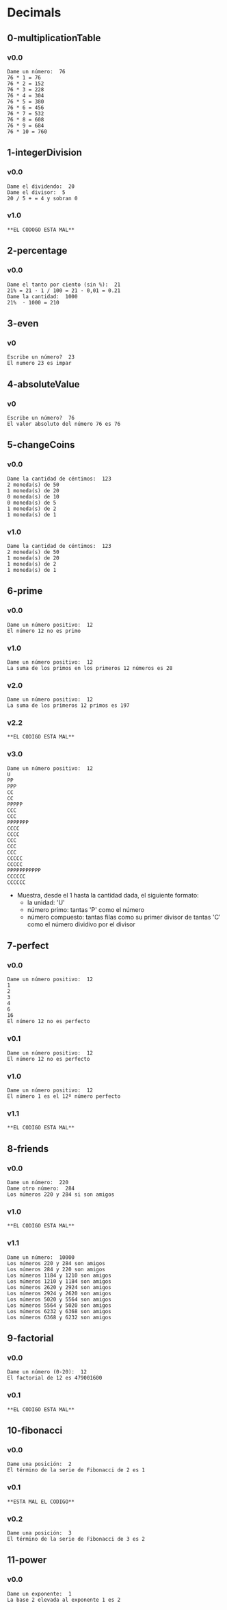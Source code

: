 # Decimals


## 0-multiplicationTable

### v0.0
~~~
Dame un número:  76
76 * 1 = 76
76 * 2 = 152
76 * 3 = 228
76 * 4 = 304
76 * 5 = 380
76 * 6 = 456
76 * 7 = 532
76 * 8 = 608
76 * 9 = 684
76 * 10 = 760
~~~

## 1-integerDivision

### v0.0
~~~
Dame el dividendo:  20
Dame el divisor:  5
20 / 5 + = 4 y sobran 0
~~~

### v1.0
~~~
**EL CODOGO ESTA MAL**
~~~

## 2-percentage

### v0.0
~~~
Dame el tanto por ciento (sin %):  21
21% = 21 · 1 / 100 = 21 · 0,01 = 0.21
Dame la cantidad:  1000
21%  · 1000 = 210
~~~

## 3-even

### v0
~~~
Escribe un número?  23
El numero 23 es impar
~~~

## 4-absoluteValue

### v0
~~~
Escribe un número?  76
El valor absoluto del número 76 es 76
~~~


## 5-changeCoins

### v0.0
~~~
Dame la cantidad de céntimos:  123
2 moneda(s) de 50
1 moneda(s) de 20
0 moneda(s) de 10
0 moneda(s) de 5
1 moneda(s) de 2
1 moneda(s) de 1
~~~

### v1.0
~~~
Dame la cantidad de céntimos:  123
2 moneda(s) de 50
1 moneda(s) de 20
1 moneda(s) de 2 
1 moneda(s) de 1 
~~~


## 6-prime

### v0.0
~~~
Dame un número positivo:  12
El número 12 no es primo
~~~

### v1.0
~~~
Dame un número positivo:  12
La suma de los primos en los primeros 12 números es 28
~~~

### v2.0
~~~
Dame un número positivo:  12
La suma de los primeros 12 primos es 197
~~~

### v2.2
~~~
**EL CODIGO ESTA MAL**
~~~

### v3.0
~~~
Dame un número positivo:  12
U  
PP 
PPP
CC 
CC 
PPPPP
CCC
CCC
PPPPPPP
CCCC
CCCC
CCC
CCC
CCC
CCCCC
CCCCC
PPPPPPPPPPP
CCCCCC
CCCCCC
~~~

* Muestra, desde el 1 hasta la cantidad dada, el siguiente formato:
    * la unidad: 'U'
    * número primo: tantas 'P' como el número
    * número compuesto: tantas filas como su primer divisor de tantas 'C' como el número dividivo por el divisor

## 7-perfect

### v0.0
~~~
Dame un número positivo:  12
1
2
3
4
6
16
El número 12 no es perfecto
~~~

### v0.1
~~~
Dame un número positivo:  12
El número 12 no es perfecto
~~~

### v1.0
~~~
Dame un número positivo:  12
El número 1 es el 12º número perfecto
~~~

### v1.1
~~~
**EL CODIGO ESTA MAL**
~~~


## 8-friends

### v0.0
~~~
Dame un número:  220
Dame otro número:  284
Los números 220 y 284 si son amigos
~~~

### v1.0
~~~
**EL CODIGO ESTA MAL**
~~~

### v1.1
~~~
Dame un número:  10000
Los números 220 y 284 son amigos
Los números 284 y 220 son amigos
Los números 1184 y 1210 son amigos
Los números 1210 y 1184 son amigos
Los números 2620 y 2924 son amigos
Los números 2924 y 2620 son amigos
Los números 5020 y 5564 son amigos
Los números 5564 y 5020 son amigos
Los números 6232 y 6368 son amigos
Los números 6368 y 6232 son amigos
~~~


## 9-factorial

### v0.0
~~~
Dame un número (0-20):  12
El factorial de 12 es 479001600
~~~

### v0.1
~~~
**EL CODIGO ESTA MAL**
~~~

## 10-fibonacci

### v0.0
~~~
Dame una posición:  2
El término de la serie de Fibonacci de 2 es 1
~~~

### v0.1
~~~
**ESTA MAL EL CODIGO**
~~~

### v0.2
~~~
Dame una posición:  3
El término de la serie de Fibonacci de 3 es 2
~~~
## 11-power

### v0.0
~~~
Dame un exponente:  1
La base 2 elevada al exponente 1 es 2
~~~

